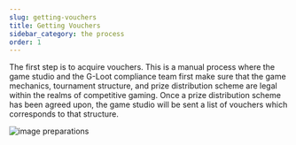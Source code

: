 ```yaml
---
slug: getting-vouchers
title: Getting Vouchers
sidebar_category: the process
order: 1
---
```


The first step is to acquire vouchers. This is a manual process where the game studio and the G-Loot compliance team first make sure that the game mechanics, tournament structure, and prize distribution scheme are legal within the realms of competitive gaming. Once a prize distribution scheme has been agreed upon, the game studio will be sent a list of vouchers which corresponds to that structure.

![image preparations](assets/voucher/preparations.png)
